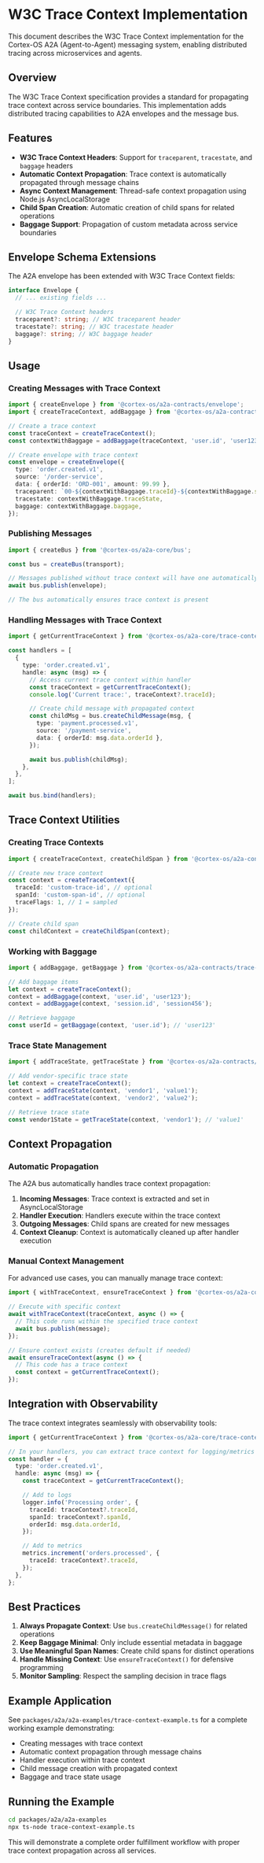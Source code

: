 # W3C Trace Context Implementation

This document describes the W3C Trace Context implementation for the Cortex-OS A2A (Agent-to-Agent) messaging system, enabling distributed tracing across microservices and agents.

## Overview

The W3C Trace Context specification provides a standard for propagating trace context across service boundaries. This implementation adds distributed tracing capabilities to A2A envelopes and the message bus.

## Features

- **W3C Trace Context Headers**: Support for `traceparent`, `tracestate`, and `baggage` headers
- **Automatic Context Propagation**: Trace context is automatically propagated through message chains
- **Async Context Management**: Thread-safe context propagation using Node.js AsyncLocalStorage
- **Child Span Creation**: Automatic creation of child spans for related operations
- **Baggage Support**: Propagation of custom metadata across service boundaries

## Envelope Schema Extensions

The A2A envelope has been extended with W3C Trace Context fields:

```typescript
interface Envelope {
  // ... existing fields ...

  // W3C Trace Context headers
  traceparent?: string; // W3C traceparent header
  tracestate?: string; // W3C tracestate header
  baggage?: string; // W3C baggage header
}
```

## Usage

### Creating Messages with Trace Context

```typescript
import { createEnvelope } from '@cortex-os/a2a-contracts/envelope';
import { createTraceContext, addBaggage } from '@cortex-os/a2a-contracts/trace-context';

// Create a trace context
const traceContext = createTraceContext();
const contextWithBaggage = addBaggage(traceContext, 'user.id', 'user123');

// Create envelope with trace context
const envelope = createEnvelope({
  type: 'order.created.v1',
  source: '/order-service',
  data: { orderId: 'ORD-001', amount: 99.99 },
  traceparent: `00-${contextWithBaggage.traceId}-${contextWithBaggage.spanId}-${contextWithBaggage.traceFlags.toString(16)}`,
  tracestate: contextWithBaggage.traceState,
  baggage: contextWithBaggage.baggage,
});
```

### Publishing Messages

```typescript
import { createBus } from '@cortex-os/a2a-core/bus';

const bus = createBus(transport);

// Messages published without trace context will have one automatically created
await bus.publish(envelope);

// The bus automatically ensures trace context is present
```

### Handling Messages with Trace Context

```typescript
import { getCurrentTraceContext } from '@cortex-os/a2a-core/trace-context-manager';

const handlers = [
  {
    type: 'order.created.v1',
    handle: async (msg) => {
      // Access current trace context within handler
      const traceContext = getCurrentTraceContext();
      console.log('Current trace:', traceContext?.traceId);

      // Create child message with propagated context
      const childMsg = bus.createChildMessage(msg, {
        type: 'payment.processed.v1',
        source: '/payment-service',
        data: { orderId: msg.data.orderId },
      });

      await bus.publish(childMsg);
    },
  },
];

await bus.bind(handlers);
```

## Trace Context Utilities

### Creating Trace Contexts

```typescript
import { createTraceContext, createChildSpan } from '@cortex-os/a2a-contracts/trace-context';

// Create new trace context
const context = createTraceContext({
  traceId: 'custom-trace-id', // optional
  spanId: 'custom-span-id', // optional
  traceFlags: 1, // 1 = sampled
});

// Create child span
const childContext = createChildSpan(context);
```

### Working with Baggage

```typescript
import { addBaggage, getBaggage } from '@cortex-os/a2a-contracts/trace-context';

// Add baggage items
let context = createTraceContext();
context = addBaggage(context, 'user.id', 'user123');
context = addBaggage(context, 'session.id', 'session456');

// Retrieve baggage
const userId = getBaggage(context, 'user.id'); // 'user123'
```

### Trace State Management

```typescript
import { addTraceState, getTraceState } from '@cortex-os/a2a-contracts/trace-context';

// Add vendor-specific trace state
let context = createTraceContext();
context = addTraceState(context, 'vendor1', 'value1');
context = addTraceState(context, 'vendor2', 'value2');

// Retrieve trace state
const vendor1State = getTraceState(context, 'vendor1'); // 'value1'
```

## Context Propagation

### Automatic Propagation

The A2A bus automatically handles trace context propagation:

1. **Incoming Messages**: Trace context is extracted and set in AsyncLocalStorage
2. **Handler Execution**: Handlers execute within the trace context
3. **Outgoing Messages**: Child spans are created for new messages
4. **Context Cleanup**: Context is automatically cleaned up after handler execution

### Manual Context Management

For advanced use cases, you can manually manage trace context:

```typescript
import { withTraceContext, ensureTraceContext } from '@cortex-os/a2a-core/trace-context-manager';

// Execute with specific context
await withTraceContext(traceContext, async () => {
  // This code runs within the specified trace context
  await bus.publish(message);
});

// Ensure context exists (creates default if needed)
await ensureTraceContext(async () => {
  // This code has a trace context
  const context = getCurrentTraceContext();
});
```

## Integration with Observability

The trace context integrates seamlessly with observability tools:

```typescript
import { getCurrentTraceContext } from '@cortex-os/a2a-core/trace-context-manager';

// In your handlers, you can extract trace context for logging/metrics
const handler = {
  type: 'order.created.v1',
  handle: async (msg) => {
    const traceContext = getCurrentTraceContext();

    // Add to logs
    logger.info('Processing order', {
      traceId: traceContext?.traceId,
      spanId: traceContext?.spanId,
      orderId: msg.data.orderId,
    });

    // Add to metrics
    metrics.increment('orders.processed', {
      traceId: traceContext?.traceId,
    });
  },
};
```

## Best Practices

1. **Always Propagate Context**: Use `bus.createChildMessage()` for related operations
2. **Keep Baggage Minimal**: Only include essential metadata in baggage
3. **Use Meaningful Span Names**: Create child spans for distinct operations
4. **Handle Missing Context**: Use `ensureTraceContext()` for defensive programming
5. **Monitor Sampling**: Respect the sampling decision in trace flags

## Example Application

See `packages/a2a/a2a-examples/trace-context-example.ts` for a complete working example demonstrating:

- Creating messages with trace context
- Automatic context propagation through message chains
- Handler execution within trace context
- Child message creation with propagated context
- Baggage and trace state usage

## Running the Example

```bash
cd packages/a2a/a2a-examples
npx ts-node trace-context-example.ts
```

This will demonstrate a complete order fulfillment workflow with proper trace context propagation across all services.
